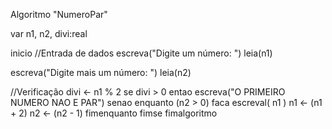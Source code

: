 Algoritmo "NumeroPar"

var
   n1, n2, divi:real
   
inicio
   //Entrada de dados
   escreva("Digite um número: ")
   leia(n1)
   
   escreva("Digite mais um número: ")
   leia(n2)
   
   //Verificação
   divi <- n1 % 2
   se divi > 0 entao
      escreva("O PRIMEIRO NUMERO NAO E PAR")
   senao
      enquanto (n2 > 0) faca
      escreval( n1 )
      n1 <- (n1 + 2)
      n2 <- (n2 - 1)
      fimenquanto
   fimse
fimalgoritmo
      
